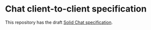 # Chat client-to-client specification

This repository has the draft [Solid Chat specification](https://solid.github.io/chat/).


